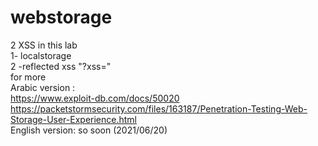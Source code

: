 # webstorage
2 XSS in this lab
<br>1- localstorage<br>
2 -reflected xss "?xss="
<br> for more<br>
Arabic version : <br>
https://www.exploit-db.com/docs/50020 <br>
https://packetstormsecurity.com/files/163187/Penetration-Testing-Web-Storage-User-Experience.html
<br>English version: so soon (2021/06/20)
